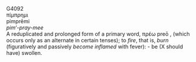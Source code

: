 <body>
  <p>G4092<br>  πίμπρημι  <br> pimprēmi  <br><i>pim‘-pray-mee </i><br>A reduplicated and prolonged form of a primary word,   πρέω    preō  , (which occurs only as an alternate in certain tenses); to <i>fire</i>, that is, <i>burn</i> (figuratively and passively <i>become</i> <i>inflamed</i> with fever): - be (X should have) swollen.<br></p>
 </body>